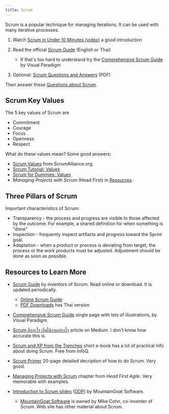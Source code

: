 ```yaml
---
title: Scrum
---
```


Scrum is a popular technique for managing iterations. It can be used with many iterative processes.

1. Watch [Scrum in Under 10 Minutes (video)](https://youtu.be/XU0llRltyFM) a good introduction
2. Read the official [Scrum Guide][Scrum Guide] (English or Thai)
   * If that's too hard to understand try the [Comprehensive Scrum Guide](https://www.visual-paradigm.com/scrum/what-is-scrum/) by Visual Paradigm

4. Optional: [Scrum Questions and Answers](Scrum-Questions-and-Answers.pdf) (PDF)


Then answer these [Questions about Scrum](https://forms.gle/wUCG2FCg3uS31bjz6).    

## Scrum Key Values

The 5 key values of Scrum are

* Commitment
* Courage
* Focus
* Openness
* Respect

What do these values mean? Some good answers:

* [Scrum Values](https://www.scrumalliance.org/about-scrum/values) from ScrumAlliance.org
* [Scrum Tutorial: Values](https://www.knowledgehut.com/tutorials/scrum-tutorial/scrum-values)
* [Scrum for Dummies: Values](https://www.dummies.com/careers/project-management/the-5-scrum-values/)
* *Managing Projects with Scrum* (Head First) in [Resources](#resources-to-learn-more).

## Three Pillars of Scrum

Important characteristics of Scrum:

* Transparency - the process and progress are visible to those affected by the outcome. For example, a shared definition for when something is "done"
* Inspection - frequently inspect artifacts and progress toward the Sprint goal. 
* Adaptation - when a product or process is deviating from target, the process or the work products must be adjusted. Adjustment should be done as soon as possible.

## Resources to Learn More

* [Scrum Guide](https://www.scrumguides.org) by inventors of Scrum. Read online or download.  It is updated periodically.
   * [Online Scrum Guide](https://www.scrumguides.org/scrum-guide.html)
   * [PDF Downloads](https://www.scrumguides.org/download.html) has Thai version

* [Comprehensive Scrum Guide](https://www.visual-paradigm.com/scrum/what-is-scrum/) single page with lots of illustrations, by Visual Paradigm.

* [Scrum คืออะไร เริ่มใช้งานอย่างไร](https://medium.com/fastwork-engineering/scrum-%E0%B8%84%E0%B8%B7%E0%B8%AD%E0%B8%AD%E0%B8%B0%E0%B9%84%E0%B8%A3-%E0%B9%80%E0%B8%A3%E0%B8%B4%E0%B9%88%E0%B8%A1%E0%B9%83%E0%B8%8A%E0%B9%89%E0%B8%87%E0%B8%B2%E0%B8%99%E0%B8%AD%E0%B8%A2%E0%B9%88%E0%B8%B2%E0%B8%87%E0%B9%84%E0%B8%A3-2483e761a47e) article on Medium.  I don't know how accurate this is.

* [Scrum and XP from the Trenches][Scrum-XP-Trenches] short e-book has a lot of practical info about doing Scrum.  Free from InfoQ.

* [Scrum Primer](/ISP/resources/Scrum-Primer.pdf) 20-page detailed decription of how to do Scrum. Very good.

* [Managing Projects with Scrum](/ISP/resources/Head-First-Scrum.pdf) chapter from *Head First Agile*. Very memorable with examples.

* [Introduction to Scrum slides](Intro-Scrum-MountainGoat.pdf) ([ODP](Intro-Scrum-MountainGoat.odp)) by MountainGoat Software. 
    - [MountainGoat Software](https://www.mountaingoatsoftware.com) is owned by Mike Cohn, co-inventer of Scrum. Web site has other material about Scrum.

[Scrum Guide]: https://www.scrumguides.org
[Scrum-XP-Trenches]: https://www.infoq.com/minibooks/scrum-xp-from-the-trenches-2/


